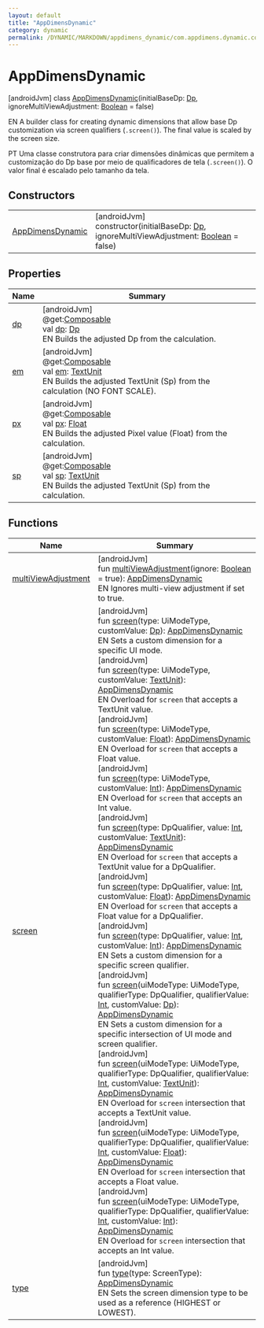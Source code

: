 ```yaml
---
layout: default
title: "AppDimensDynamic"
category: dynamic
permalink: /DYNAMIC/MARKDOWN/appdimens_dynamic/com.appdimens.dynamic.compose/-app-dimens-dynamic/index.html
---
```


# AppDimensDynamic

[androidJvm]
class [AppDimensDynamic](index.md)(initialBaseDp: [Dp](https://developer.android.com/reference/kotlin/androidx/compose/ui/unit/Dp.html), ignoreMultiViewAdjustment: [Boolean](https://kotlinlang.org/api/core/kotlin-stdlib/kotlin/-boolean/index.html) = false)

EN A builder class for creating dynamic dimensions that allow base Dp customization via screen qualifiers (`.screen()`). The final value is scaled by the screen size.

PT Uma classe construtora para criar dimensões dinâmicas que permitem a customização do Dp base por meio de qualificadores de tela (`.screen()`). O valor final é escalado pelo tamanho da tela.

## Constructors

| | |
|---|---|
| [AppDimensDynamic](-app-dimens-dynamic.md) | [androidJvm]<br>constructor(initialBaseDp: [Dp](https://developer.android.com/reference/kotlin/androidx/compose/ui/unit/Dp.html), ignoreMultiViewAdjustment: [Boolean](https://kotlinlang.org/api/core/kotlin-stdlib/kotlin/-boolean/index.html) = false) |

## Properties

| Name | Summary |
|---|---|
| [dp](dp.md) | [androidJvm]<br>@get:[Composable](https://developer.android.com/reference/kotlin/androidx/compose/runtime/Composable.html)<br>val [dp](dp.md): [Dp](https://developer.android.com/reference/kotlin/androidx/compose/ui/unit/Dp.html)<br>EN Builds the adjusted Dp from the calculation. |
| [em](em.md) | [androidJvm]<br>@get:[Composable](https://developer.android.com/reference/kotlin/androidx/compose/runtime/Composable.html)<br>val [em](em.md): [TextUnit](https://developer.android.com/reference/kotlin/androidx/compose/ui/unit/TextUnit.html)<br>EN Builds the adjusted TextUnit (Sp) from the calculation (NO FONT SCALE). |
| [px](px.md) | [androidJvm]<br>@get:[Composable](https://developer.android.com/reference/kotlin/androidx/compose/runtime/Composable.html)<br>val [px](px.md): [Float](https://kotlinlang.org/api/core/kotlin-stdlib/kotlin/-float/index.html)<br>EN Builds the adjusted Pixel value (Float) from the calculation. |
| [sp](sp.md) | [androidJvm]<br>@get:[Composable](https://developer.android.com/reference/kotlin/androidx/compose/runtime/Composable.html)<br>val [sp](sp.md): [TextUnit](https://developer.android.com/reference/kotlin/androidx/compose/ui/unit/TextUnit.html)<br>EN Builds the adjusted TextUnit (Sp) from the calculation. |

## Functions

| Name | Summary |
|---|---|
| [multiViewAdjustment](multi-view-adjustment.md) | [androidJvm]<br>fun [multiViewAdjustment](multi-view-adjustment.md)(ignore: [Boolean](https://kotlinlang.org/api/core/kotlin-stdlib/kotlin/-boolean/index.html) = true): [AppDimensDynamic](index.md)<br>EN Ignores multi-view adjustment if set to true. |
| [screen](screen.md) | [androidJvm]<br>fun [screen](screen.md)(type: UiModeType, customValue: [Dp](https://developer.android.com/reference/kotlin/androidx/compose/ui/unit/Dp.html)): [AppDimensDynamic](index.md)<br>EN Sets a custom dimension for a specific UI mode.<br>[androidJvm]<br>fun [screen](screen.md)(type: UiModeType, customValue: [TextUnit](https://developer.android.com/reference/kotlin/androidx/compose/ui/unit/TextUnit.html)): [AppDimensDynamic](index.md)<br>EN Overload for `screen` that accepts a TextUnit value.<br>[androidJvm]<br>fun [screen](screen.md)(type: UiModeType, customValue: [Float](https://kotlinlang.org/api/core/kotlin-stdlib/kotlin/-float/index.html)): [AppDimensDynamic](index.md)<br>EN Overload for `screen` that accepts a Float value.<br>[androidJvm]<br>fun [screen](screen.md)(type: UiModeType, customValue: [Int](https://kotlinlang.org/api/core/kotlin-stdlib/kotlin/-int/index.html)): [AppDimensDynamic](index.md)<br>EN Overload for `screen` that accepts an Int value.<br>[androidJvm]<br>fun [screen](screen.md)(type: DpQualifier, value: [Int](https://kotlinlang.org/api/core/kotlin-stdlib/kotlin/-int/index.html), customValue: [TextUnit](https://developer.android.com/reference/kotlin/androidx/compose/ui/unit/TextUnit.html)): [AppDimensDynamic](index.md)<br>EN Overload for `screen` that accepts a TextUnit value for a DpQualifier.<br>[androidJvm]<br>fun [screen](screen.md)(type: DpQualifier, value: [Int](https://kotlinlang.org/api/core/kotlin-stdlib/kotlin/-int/index.html), customValue: [Float](https://kotlinlang.org/api/core/kotlin-stdlib/kotlin/-float/index.html)): [AppDimensDynamic](index.md)<br>EN Overload for `screen` that accepts a Float value for a DpQualifier.<br>[androidJvm]<br>fun [screen](screen.md)(type: DpQualifier, value: [Int](https://kotlinlang.org/api/core/kotlin-stdlib/kotlin/-int/index.html), customValue: [Int](https://kotlinlang.org/api/core/kotlin-stdlib/kotlin/-int/index.html)): [AppDimensDynamic](index.md)<br>EN Sets a custom dimension for a specific screen qualifier.<br>[androidJvm]<br>fun [screen](screen.md)(uiModeType: UiModeType, qualifierType: DpQualifier, qualifierValue: [Int](https://kotlinlang.org/api/core/kotlin-stdlib/kotlin/-int/index.html), customValue: [Dp](https://developer.android.com/reference/kotlin/androidx/compose/ui/unit/Dp.html)): [AppDimensDynamic](index.md)<br>EN Sets a custom dimension for a specific intersection of UI mode and screen qualifier.<br>[androidJvm]<br>fun [screen](screen.md)(uiModeType: UiModeType, qualifierType: DpQualifier, qualifierValue: [Int](https://kotlinlang.org/api/core/kotlin-stdlib/kotlin/-int/index.html), customValue: [TextUnit](https://developer.android.com/reference/kotlin/androidx/compose/ui/unit/TextUnit.html)): [AppDimensDynamic](index.md)<br>EN Overload for `screen` intersection that accepts a TextUnit value.<br>[androidJvm]<br>fun [screen](screen.md)(uiModeType: UiModeType, qualifierType: DpQualifier, qualifierValue: [Int](https://kotlinlang.org/api/core/kotlin-stdlib/kotlin/-int/index.html), customValue: [Float](https://kotlinlang.org/api/core/kotlin-stdlib/kotlin/-float/index.html)): [AppDimensDynamic](index.md)<br>EN Overload for `screen` intersection that accepts a Float value.<br>[androidJvm]<br>fun [screen](screen.md)(uiModeType: UiModeType, qualifierType: DpQualifier, qualifierValue: [Int](https://kotlinlang.org/api/core/kotlin-stdlib/kotlin/-int/index.html), customValue: [Int](https://kotlinlang.org/api/core/kotlin-stdlib/kotlin/-int/index.html)): [AppDimensDynamic](index.md)<br>EN Overload for `screen` intersection that accepts an Int value. |
| [type](type.md) | [androidJvm]<br>fun [type](type.md)(type: ScreenType): [AppDimensDynamic](index.md)<br>EN Sets the screen dimension type to be used as a reference (HIGHEST or LOWEST). |